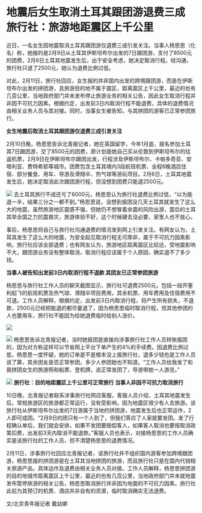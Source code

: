 # 地震后女生取消土耳其跟团游退费三成 旅行社：旅游地距震区上千公里

近日，一名女生因地震取消土耳其跟团游仅退费三成引发关注。当事人杨思思（化名）称，她报的是2月9日从土耳其伊斯坦布尔出发的7日跟团游，支付了8500元的团费，2月6日土耳其地震发生后，出于安全考虑，她决定取消行程。经沟通，旅行社只退了2500元，她认为退费比例过低。

对此，2月11日，旅行社回应，女生报的并非国内出发的跨境跟团游，而是在伊斯坦布尔出发的拼团游，且旅游目的地不属于震区，距离震区上千公里，最近的也有几百公里，当地政府部门并未发布停止旅游业务的相关公告，因此女生取消行程并非因不可抗力因素。根据约定，出发前3日内取消行程不能退费，具体的退费情况由相关业务人员与其对接。同时，当事女生被告知，与其拼团的游客已正常参团旅行。

**女生地震后取消土耳其跟团游仅退费三成引发关注**

2月10日晚，杨思思告诉北青报记者，她在英国留学，今年1月底，报名参加土耳其7日跟团游，交了8500元的团费，原计划是她自己买从伦敦到伊斯坦布尔的往返机票，2月9日在伊斯坦布尔跟团出发，行程涉及伊斯坦布尔、卡帕多奇亚、安塔利亚、费特希耶等城市。团费包含土耳其境内3段航班机票、全程6晚酒店住宿、部分餐食、用车、导游及滑翔伞、热气球等游玩项目。2月6日，土耳其地震发生后，她决定取消此次跟团游行程，但没想到团费只能退2500元。

![](https://inews.gtimg.com/newsapp_bt/0/15658143504/1000)
去土耳其旅行不成还亏了6000元，杨思思认为旅行社退费比例过低，“以为能退一半，结果三分之一都不到。”杨思思说，没想到报团没几天土耳其就发生了这么大的地震，虽然旅游地区震感不强，但她仍不想冒着余震的风险出游，震后的土耳其举全国之力抗震救灾，旅游体验不好，这个时候硬去没必要，家里人也不放心。

事后，杨思思将自己与旅行社沟通退费的情况发到网上引发关注。有网友认为，土耳其发生了这么大的地震，为安全起见取消行程无可厚非，属于不可抗力因素影响，旅行社应该全部退费；也有网友认为，旅游地区距离震区比较远，受地震影响不大，跟团游业务没有整体取消，取消行程应该属于个人原因，确实退不了多少钱。

**当事人被告知出发前3日内取消行程不退款 其团友已正常参团旅游**

杨思思与旅行社工作人员的聊天截图显示，旅行社可退费2500元，包括一段开塞利起飞的航班机票及热气球、滑翔伞项目费用，其余机票、用车费用及住宿费用不可退。工作人员解释，根据约定，出发前3日内取消行程，将产生所有损失，不退款，2500元已经把能退的都尽量退了，因为杨思思临时取消行程，但其他参团的人也要用车，旅行社不能因为给她退费临时给别人涨价。

![](https://inews.gtimg.com/newsapp_bt/0/15658143508/1000)

![](https://inews.gtimg.com/newsapp_bt/0/15658143500/1000)
杨思思告诉北青报记者，当时她报团是直接向涉事旅行社工作人员转账报团的，因为对方称这样可以节省网上平台下单产生的4%的手续费。因退费比例过低，杨思思一度怀疑，她的订单是不是根本没上报旅行社，退多少钱也是工作人员说了算，其余团友是否正常参团，多少人参团她也不知道。“工作人员给我发了和我拼团女生的旅游照和船票、登机牌，说正常发团了，导游带她一人游览。”

![](https://inews.gtimg.com/newsapp_bt/0/15658143497/1000)
**旅行社：目的地距震区上千公里可正常旅行 当事人非因不可抗力取消旅行**

10日晚，北青报记者联系涉事旅行社网店客服，客服人员介绍，土耳其地震发生后，常规旅游区的旅游都正常运行，没有受影响，因为地震区很少有人去旅游。该旅行社从伊斯坦布尔出发的7日游属于当地的拼团游，地震发生后也正常运作，2人即可成团。“2月9日的团只有一个人到了，但我们答应了人家就要发团。发了行程确认单后，我们就会安排，如果不发团要赔偿客人，如果客人取消也要按取消政策扣费，出发前3天内取消不能退款。”客服人员也表示，对接杨思思的工作人员确实是该旅行社的工作人员，但不清楚杨思思的退费情况。

2月11日，涉事旅行社回应北青报记者，该旅行社并不组织国内游客参加跨境跟团游，杨思思报的拼团游是在土耳其当地拼团的旅游，而且旅行社只是在国内代销相关旅游产品，具体运作及退费由相关业务人员对接。工作人员解释，杨思思拼团游的目的地城市距离震区上千公里，最近的也有几百公里，当地政府部门并未就地震发布暂停旅游的相关公告，杨思思取消旅行并非因为地震的不可抗力因素。旅行社此前为其预订的机票、酒店并非自有的资源，临时取消确实无法退费。

文/北京青年报记者 戴幼卿

